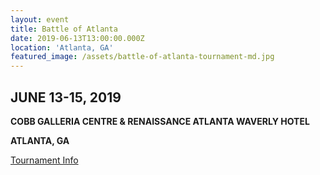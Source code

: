```yaml
---
layout: event
title: Battle of Atlanta
date: 2019-06-13T13:00:00.000Z
location: 'Atlanta, GA'
featured_image: /assets/battle-of-atlanta-tournament-md.jpg
---
```

## JUNE 13-15, 2019

**COBB GALLERIA CENTRE &  RENAISSANCE ATLANTA WAVERLY HOTEL**

**ATLANTA, GA**

[Tournament Info](https://www.thebattleofatlanta.com/)
